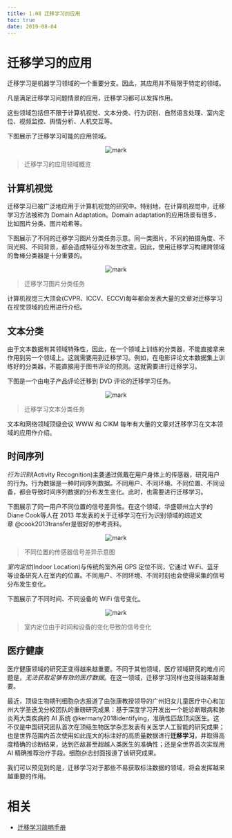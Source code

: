 ```yaml
---
title: 1.08 迁移学习的应用
toc: true
date: 2019-08-04
---
```

# 迁移学习的应用

迁移学习是机器学习领域的一个重要分支。因此，其应用并不局限于特定的领域。

凡是满足迁移学习问题情景的应用，迁移学习都可以发挥作用。

这些领域包括但不限于计算机视觉、文本分类、行为识别、自然语言处理、室内定位、视频监控、舆情分析、人机交互等。

下图展示了迁移学习可能的应用领域。

<center>

![mark](http://images.iterate.site/blog/image/20190803/4wefF9WloQ1P.png?imageslim)

</center>

> 迁移学习的应用领域概览


## 计算机视觉

迁移学习已被广泛地应用于计算机视觉的研究中。特别地，在计算机视觉中，迁移学习方法被称为 Domain Adaptation。Domain adaptation的应用场景有很多，比如图片分类、图片哈希等。

下图展示了不同的迁移学习图片分类任务示意。同一类图片，不同的拍摄角度、不同光照、不同背景，都会造成特征分布发生改变。因此，使用迁移学习构建跨领域的鲁棒分类器是十分重要的。


<center>

![mark](http://images.iterate.site/blog/image/20190803/ULVrdXPA3kLi.png?imageslim)

</center>

> 迁移学习图片分类任务

计算机视觉三大顶会(CVPR、ICCV、ECCV)每年都会发表大量的文章对迁移学习在视觉领域的应用进行介绍。

## 文本分类

由于文本数据有其领域特殊性，因此，在一个领域上训练的分类器，不能直接拿来作用到另一个领域上。这就需要用到迁移学习。例如，在电影评论文本数据集上训练好的分类器，不能直接用于图书评论的预测。这就需要进行迁移学习。

下图是一个由电子产品评论迁移到 DVD 评论的迁移学习任务。


<center>

![mark](http://images.iterate.site/blog/image/20190803/NE5aT4YCaL5G.png?imageslim)

</center>

> 迁移学习文本分类任务

文本和网络领域顶级会议 WWW 和 CIKM 每年有大量的文章对迁移学习在文本领域的应用作介绍。

## 时间序列

*行为识别*(Activity Recognition)主要通过佩戴在用户身体上的传感器，研究用户的行为。行为数据是一种时间序列数据。不同用户、不同环境、不同位置、不同设备，都会导致时间序列数据的分布发生变化。此时，也需要进行迁移学习。

下图展示了同一用户不同位置的信号差异性。在这个领域，华盛顿州立大学的 Diane Cook等人在 2013 年发表的关于迁移学习在行为识别领域的综述文章 @cook2013transfer是很好的参考资料。


<center>

![mark](http://images.iterate.site/blog/image/20190803/vMO1d6QE18Q0.png?imageslim)

</center>

> 不同位置的传感器信号差异示意图

*室内定位*(Indoor Location)与传统的室外用 GPS 定位不同，它通过 WiFi、蓝牙等设备研究人在室内的位置。不同用户、不同环境、不同时刻也会使得采集的信号分布发生变化。

下图展示了不同时间、不同设备的 WiFi 信号变化。


<center>

![mark](http://images.iterate.site/blog/image/20190803/B7p64e27HraH.png?imageslim)

</center>

> 室内定位由于时间和设备的变化导致的信号变化

## 医疗健康

医疗健康领域的研究正变得越来越重要。不同于其他领域，医疗领域研究的难点问题是，*无法获取足够有效的医疗数据*。在这一领域，迁移学习同样也变得越来越重要。

最近，顶级生物期刊细胞杂志报道了由张康教授领导的广州妇女儿童医疗中心和加州大学圣迭戈分校团队的重磅研究成果：基于深度学习开发出一个能诊断眼病和肺炎两大类疾病的 AI 系统 @kermany2018identifying，准确性匹敌顶尖医生。这不仅是中国研究团队首次在顶级生物医学杂志发表有关医学人工智能的研究成果；也是世界范围内首次使用如此庞大的标注好的高质量数据进行**迁移学习**，并取得高度精确的诊断结果，达到匹敌甚至超越人类医生的准确性；还是全世界首次实现用 AI 精确推荐治疗手段。细胞杂志封面报道了该研究成果。

我们可以预见到的是，迁移学习对于那些不易获取标注数据的领域，将会发挥越来越重要的作用。



# 相关

- [迁移学习简明手册](http://jd92.wang/assets/files/transfer_learning_tutorial_wjd.pdf)

